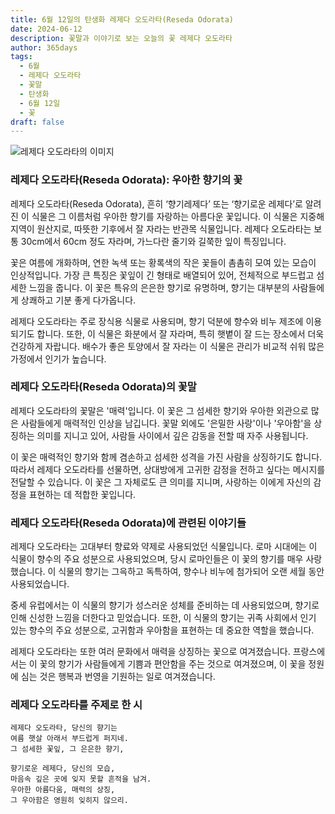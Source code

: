 ```yaml
---
title: 6월 12일의 탄생화 레제다 오도라타(Reseda Odorata)
date: 2024-06-12
description: 꽃말과 이야기로 보는 오늘의 꽃 레제다 오도라타
author: 365days
tags:
  - 6월
  - 레제다 오도라타
  - 꽃말
  - 탄생화
  - 6월 12일
  - 꽃
draft: false
---
```


![레제다 오도라타의 이미지](https://cdn.pixabay.com/photo/2015/01/18/18/59/wau-603313_640.jpg#center)


### 레제다 오도라타(Reseda Odorata): 우아한 향기의 꽃

레제다 오도라타(Reseda Odorata), 흔히 ‘향기레제다’ 또는 ‘향기로운 레제다’로 알려진 이 식물은 그 이름처럼 우아한 향기를 자랑하는 아름다운 꽃입니다. 이 식물은 지중해 지역이 원산지로, 따뜻한 기후에서 잘 자라는 반관목 식물입니다. 레제다 오도라타는 보통 30cm에서 60cm 정도 자라며, 가느다란 줄기와 길쭉한 잎이 특징입니다.

꽃은 여름에 개화하며, 연한 녹색 또는 황록색의 작은 꽃들이 촘촘히 모여 있는 모습이 인상적입니다. 가장 큰 특징은 꽃잎이 긴 형태로 배열되어 있어, 전체적으로 부드럽고 섬세한 느낌을 줍니다. 이 꽃은 특유의 은은한 향기로 유명하며, 향기는 대부분의 사람들에게 상쾌하고 기분 좋게 다가옵니다.

레제다 오도라타는 주로 장식용 식물로 사용되며, 향기 덕분에 향수와 비누 제조에 이용되기도 합니다. 또한, 이 식물은 화분에서 잘 자라며, 특히 햇볕이 잘 드는 장소에서 더욱 건강하게 자랍니다. 배수가 좋은 토양에서 잘 자라는 이 식물은 관리가 비교적 쉬워 많은 가정에서 인기가 높습니다.

### 레제다 오도라타(Reseda Odorata)의 꽃말

레제다 오도라타의 꽃말은 '매력'입니다. 이 꽃은 그 섬세한 향기와 우아한 외관으로 많은 사람들에게 매력적인 인상을 남깁니다. 꽃말 외에도 '은밀한 사랑'이나 '우아함'을 상징하는 의미를 지니고 있어, 사람들 사이에서 깊은 감동을 전할 때 자주 사용됩니다.

이 꽃은 매력적인 향기와 함께 겸손하고 섬세한 성격을 가진 사람을 상징하기도 합니다. 따라서 레제다 오도라타를 선물하면, 상대방에게 고귀한 감정을 전하고 싶다는 메시지를 전달할 수 있습니다. 이 꽃은 그 자체로도 큰 의미를 지니며, 사랑하는 이에게 자신의 감정을 표현하는 데 적합한 꽃입니다.

### 레제다 오도라타(Reseda Odorata)에 관련된 이야기들

레제다 오도라타는 고대부터 향료와 약제로 사용되었던 식물입니다. 로마 시대에는 이 식물이 향수의 주요 성분으로 사용되었으며, 당시 로마인들은 이 꽃의 향기를 매우 사랑했습니다. 이 식물의 향기는 그윽하고 독특하여, 향수나 비누에 첨가되어 오랜 세월 동안 사용되었습니다.

중세 유럽에서는 이 식물의 향기가 성스러운 성체를 준비하는 데 사용되었으며, 향기로 인해 신성한 느낌을 더한다고 믿었습니다. 또한, 이 식물의 향기는 귀족 사회에서 인기 있는 향수의 주요 성분으로, 고귀함과 우아함을 표현하는 데 중요한 역할을 했습니다.

레제다 오도라타는 또한 여러 문화에서 매력을 상징하는 꽃으로 여겨졌습니다. 프랑스에서는 이 꽃의 향기가 사람들에게 기쁨과 편안함을 주는 것으로 여겨졌으며, 이 꽃을 정원에 심는 것은 행복과 번영을 기원하는 일로 여겨졌습니다.

### 레제다 오도라타를 주제로 한 시

```
레제다 오도라타, 당신의 향기는  
여름 햇살 아래서 부드럽게 퍼지네.  
그 섬세한 꽃잎, 그 은은한 향기,  

향기로운 레제다, 당신의 모습,  
마음속 깊은 곳에 잊지 못할 흔적을 남겨.  
우아한 아름다움, 매력의 상징,  
그 우아함은 영원히 잊히지 않으리.
```




